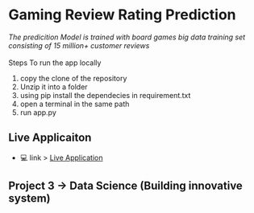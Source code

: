 # Gaming Review Rating Prediction
*The predicition Model is trained with board games big data training set consisting of 15 million+ customer reviews*
<br><br>
Steps To run the app locally 
1. copy the clone of the repository
2. Unzip it into a folder
3. using pip install the dependecies in requirement.txt
4. open a terminal in the same path 
5. run app.py

## Live Applicaiton
- :computer: link > [Live Application](https://game-rating-101803064.herokuapp.com/)

## Project 3 -> Data Science (Building innovative system)
